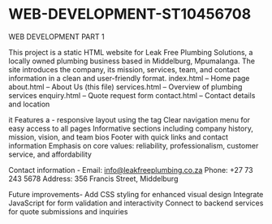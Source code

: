 # WEB-DEVELOPMENT-ST10456708
WEB DEVELOPMENT PART 1 

This project is a static HTML website for Leak Free Plumbing Solutions, a locally owned plumbing business based in Middelburg, Mpumalanga. The site introduces the company, its mission, services, team, and contact information in a clean and user-friendly format.
index.html – Home page
about.html – About Us (this file)
services.html – Overview of plumbing services
enquiry.html – Quote request form
contact.html – Contact details and location

it Features a -
responsive layout using the <meta viewport> tag
Clear navigation menu for easy access to all pages
 Informative sections including company history, mission, vision, and team bios
Footer with quick links and contact information
Emphasis on core values: reliability, professionalism, customer service, and affordability

Contact information - Email: info@leakfreeplumbing.co.za
 Phone: +27 73 243 5678
 Address: 356 Francis Street, Middelburg

Future improvements- Add CSS styling for enhanced visual design
Integrate JavaScript for form validation and interactivity
Connect to backend services for quote submissions and inquiries
